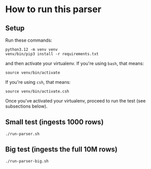# How to run this parser

## Setup

Run these commands:
```
python3.12 -m venv venv
venv/bin/pip3 install -r requirements.txt
```
and then activate your virtualenv. If you're using `bash`, that means:
```
source venv/bin/activate
```
If you're using `csh`, that means:
```
source venv/bin/activate.csh
```
Once you've activated your virtualenv, proceed to run the test (see subsections below).

## Small test (ingests 1000 rows)

```
./run-parser.sh
```

## Big test (ingests the full 10M rows)

```
./run-parser-big.sh
```
